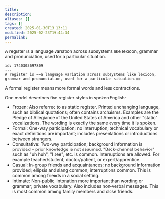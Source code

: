 ```yaml
---
title: 
description: 
aliases: []
tags: []
created: 2025-01-30T13:13:11
modified: 2025-02-23T19:44:34
permalink:
---
```


A register is a language variation across subsystems like lexicon, grammar and pronunciation, used for a particular situation.

```anki
id: 1740303697809
---
A register is ==a language variation across subsystems like lexicon, grammar and pronunciation, used for a particular situation.==
```

A formal register means more formal words and less contractions.

One model describes five register styles in spoken English:
- Frozen: Also referred to as static register. Printed unchanging language, such as biblical quotations; often contains archaisms. Examples are the Pledge of Allegiance of the United States of America and other "static" vocalizations. The wording is exactly the same every time it is spoken.
- Formal: One-way participation; no interruption; technical vocabulary or exact definitions are important; includes presentations or introductions between strangers.
- Consultative: Two-way participation; background information is provided – prior knowledge is not assumed. "Back-channel behavior" such as "uh huh", "I see", etc. is common. Interruptions are allowed. For example teacher/student, doctor/patient, or expert/apprentice.
- Casual: In-group friends and acquaintances; no background information provided; ellipsis and slang common; interruptions common. This is common among friends in a social setting.
- Intimate: Non-public; intonation more important than wording or grammar; private vocabulary. Also includes non-verbal messages. This is most common among family members and close friends.
